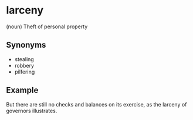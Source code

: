 # larceny

(noun) Theft of personal property

## Synonyms

+ stealing
+ robbery
+ pilfering

## Example

But there are still no checks and balances on its exercise, as the larceny of governors illustrates.
